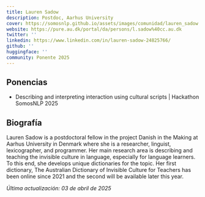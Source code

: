 ```yaml
---
title: Lauren Sadow
description: Postdoc, Aarhus University
cover: https://somosnlp.github.io/assets/images/comunidad/lauren_sadow.jpg
website: https://pure.au.dk/portal/da/persons/l.sadow%40cc.au.dk
twitter: ''
linkedin: https://www.linkedin.com/in/lauren-sadow-24825766/
github: ''
huggingface: ''
community: Ponente 2025
---
```



## Ponencias

- Describing and interpreting interaction using cultural scripts | Hackathon SomosNLP 2025

<EventSummary
    description="One of the first issues in alignment of NLPs is to know exactly what an NLP should align to. With so many aspects of language and interaction to consider, how can we identify which language is the right language to use? Cultural scripts, from the natural semantic metalanguage approach to linguistic semantics and pragmatics provide a way of describing and unpacking what people do with interaction, why they do it, and how it can be interpreted across different contexts. This talk will give an introduction to the NSM theory, an overview of how interaction can be described using cultural scripts, and show examples of how they can be used to describe fine-grained differences between language varieties."
    poster="https://somosnlp.github.io/assets/logo_somosnlp.png"
    video="https://www.youtube.com/@SomosNLP"
/>

## Biografía

Lauren Sadow is a postdoctoral fellow in the project Danish in the Making at Aarhus University in Denmark where she is a researcher, linguist, lexicographer, and programmer. Her main research area is describing and teaching the invisible culture in language, especially for language learners. To this end, she develops unique dictionaries for the topic. Her first dictionary, The Australian Dictionary of Invisible Culture for Teachers has been online since 2021 and the second will be available later this year.

*Última actualización: 03 de abril de 2025*
